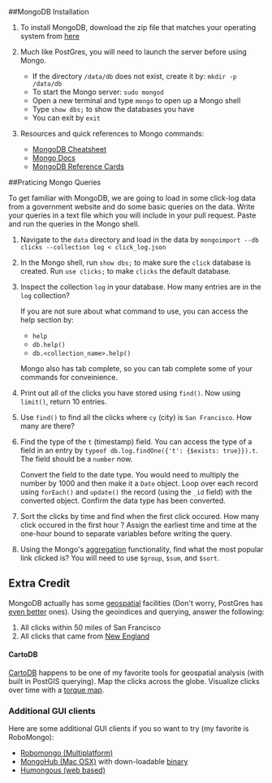 ##MongoDB Installation

1. To install MongoDB, download the zip file that matches your operating system from 
   [here](http://www.mongodb.org/downloads?_ga=1.2370361.886345798.1422741448)

2. Much like PostGres, you will need to launch the server before using Mongo. 

   - If the directory `/data/db` does not exist, create it by: `mkdir -p /data/db`
   - To start the Mongo server: `sudo mongod`
   - Open a new terminal and type `mongo` to open up a Mongo shell
   - Type `show dbs;` to show the databases you have
   - You can exit by `exit`

3. Resources and quick references to Mongo commands:

   - [MongoDB Cheatsheet](https://blog.codecentric.de/files/2012/12/MongoDB-CheatSheet-v1_0.pdf)
   - [Mongo Docs](http://docs.mongodb.org/v2.2/mongo/)
   - [MongoDB Reference Cards](http://info.mongodb.com/rs/mongodb/images/mongodb_qrc_booklet.pdf)


##Praticing Mongo Queries 

To get familiar with MongoDB, we are going to load in some click-log data from a government website and do
some basic queries on the data. Write your queries in a text file which you will include in your pull request.
Paste and run the queries in the Mongo shell.

1. Navigate to the `data` directory and load in the data by 
   `mongoimport --db clicks --collection log < click_log.json`

2. In the Mongo shell, run `show dbs;` to make sure the `click` database is created. 
   Run `use clicks;` to make `clicks` the default database. 

4. Inspect the collection `log` in your database. How many entries are in the `log` collection? 
   
   If you are not sure about what command to use, you can access the help section by:
    - `help`
    - `db.help()`
    - `db.<collection_name>.help()`

   Mongo also has tab complete, so you can tab complete some of your commands for conveinience.  

5. Print out all of the clicks you have stored using `find()`. 
   Now using `limit()`, return 10 entries.
   
6. Use `find()` to find all the clicks where `cy` (city) is `San Francisco`. How many are there? 

7. Find the type of the `t` (timestamp) field. You can access the type of a field in an entry by
   `typeof db.log.findOne({'t': {$exists: true}}).t`. The field should be a `number` now.
   
   Convert the field to the date type. You would need to multiply the number by 1000 and then make it a
   `Date` object. Loop over each record using `forEach()` and `update()` the record (using the `_id` field) with the
   converted object. Confirm the data type has been converted.
   
8. Sort the clicks by time and find when the first click occured. How many click occured in the first hour ?
   Assign the earliest time and time at the one-hour bound to separate variables before writing the query.

9. Using the Mongo's [aggregation](http://docs.mongodb.org/manual/reference/sql-aggregation-comparison/)
   functionality, find what the most popular link clicked is? You will need
   to use `$group`, `$sum`, and `$sort`.

## Extra Credit

MongoDB actually has some [geospatial](http://docs.mongodb.org/manual/administration/indexes-geo/) facilities 
(Don't worry, PostGres has [even better](http://postgis.net/) ones).
Using the geoindices and querying, answer the following:

1. All clicks within 50 miles of San Francisco
2. All clicks that came from [New England](http://en.wikipedia.org/wiki/New_England)

#### CartoDB

[CartoDB](http://cartodb.com/) happens to be one of my favorite tools for geospatial analysis (with built in PostGIS querying).
Map the clicks across the globe.  Visualize clicks over time with a 
[torque map](http://blog.cartodb.com/post/66687861735/torque-is-live-try-it-on-your-cartodb-maps-today).

### Additional GUI clients

Here are some additional GUI clients if you so want to try (my favorite is RoboMongo):
- [Robomongo (Multiplatform)](http://robomongo.org/)
- [MongoHub (Mac OSX)](https://github.com/fotonauts/MongoHub-Mac) 
   with down-loadable [binary](https://mongohub.s3.amazonaws.com/MongoHub.zip)
- [Humongous (web based)](https://github.com/bagwanpankaj/humongous)
